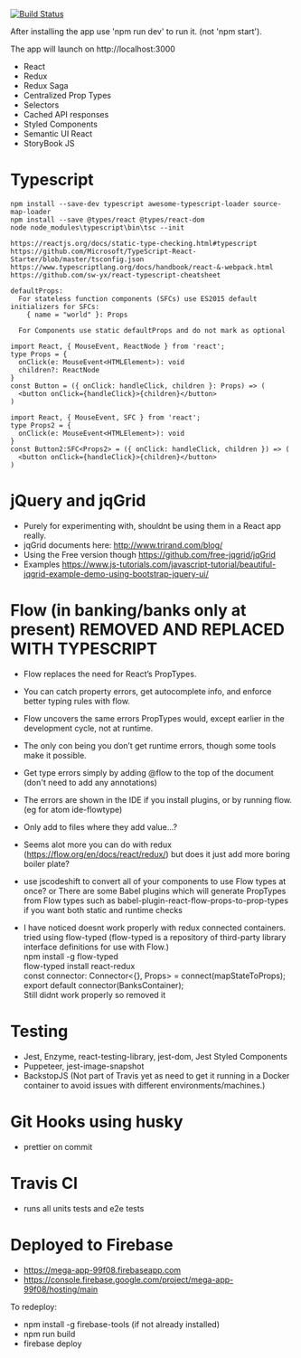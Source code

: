 [![Build Status](https://travis-ci.org/lmeikle/mega-app.svg?branch=master)](https://travis-ci.org/lmeikle/mega-app)

After installing the app use 'npm run dev' to run it. (not 'npm start').

The app will launch on http://localhost:3000

- React
- Redux
- Redux Saga
- Centralized Prop Types
- Selectors
- Cached API responses
- Styled Components
- Semantic UI React
- StoryBook JS

# Typescript

    npm install --save-dev typescript awesome-typescript-loader source-map-loader
    npm install --save @types/react @types/react-dom
    node node_modules\typescript\bin\tsc --init

    https://reactjs.org/docs/static-type-checking.html#typescript
    https://github.com/Microsoft/TypeScript-React-Starter/blob/master/tsconfig.json
    https://www.typescriptlang.org/docs/handbook/react-&-webpack.html
    https://github.com/sw-yx/react-typescript-cheatsheet

    defaultProps:
      For stateless function components (SFCs) use ES2015 default initializers for SFCs:
        { name = "world" }: Props

      For Components use static defaultProps and do not mark as optional

    import React, { MouseEvent, ReactNode } from 'react';
    type Props = {
      onClick(e: MouseEvent<HTMLElement>): void
      children?: ReactNode
    }
    const Button = ({ onClick: handleClick, children }: Props) => (
      <button onClick={handleClick}>{children}</button>
    )

    import React, { MouseEvent, SFC } from 'react';
    type Props2 = {
      onClick(e: MouseEvent<HTMLElement>): void
    }
    const Button2:SFC<Props2> = ({ onClick: handleClick, children }) => (
      <button onClick={handleClick}>{children}</button>
    )

# jQuery and jqGrid

- Purely for experimenting with, shouldnt be using them in a React app really.
- jqGrid documents here: http://www.trirand.com/blog/
- Using the Free version though https://github.com/free-jqgrid/jqGrid
- Examples https://www.js-tutorials.com/javascript-tutorial/beautiful-jqgrid-example-demo-using-bootstrap-jquery-ui/

# Flow (in banking/banks only at present) REMOVED AND REPLACED WITH TYPESCRIPT

- Flow replaces the need for React’s PropTypes.
- You can catch property errors, get autocomplete info, and enforce better typing rules with flow.
- Flow uncovers the same errors PropTypes would, except earlier in the development cycle, not at runtime.
- The only con being you don’t get runtime errors, though some tools make it possible.

- Get type errors simply by adding @flow to the top of the document (don't need to add any annotations)
- The errors are shown in the IDE if you install plugins, or by running flow. (eg for atom ide-flowtype)

- Only add to files where they add value...?
- Seems alot more you can do with redux (https://flow.org/en/docs/react/redux/) but does it just add more boring boiler plate?
- use jscodeshift to convert all of your components to use Flow types at once?
  or There are some Babel plugins which will generate PropTypes from Flow types such as babel-plugin-react-flow-props-to-prop-types if you want both static and runtime checks
- I have noticed doesnt work properly with redux connected containers.
  tried using flow-typed (flow-typed is a repository of third-party library interface definitions for use with Flow.)<br/>
  npm install -g flow-typed<br/>
  flow-typed install react-redux<br/>
  const connector: Connector<{}, Props> = connect(mapStateToProps);<br/>
  export default connector(BanksContainer);<br/>
  Still didnt work properly so removed it<br/>

# Testing

- Jest, Enzyme, react-testing-library, jest-dom, Jest Styled Components
- Puppeteer, jest-image-snapshot
- BackstopJS (Not part of Travis yet as need to get it running in a Docker container to avoid issues with different environments/machines.)

# Git Hooks using husky

- prettier on commit

# Travis CI

- runs all units tests and e2e tests

# Deployed to Firebase

- https://mega-app-99f08.firebaseapp.com
- https://console.firebase.google.com/project/mega-app-99f08/hosting/main

To redeploy:

- npm install -g firebase-tools (if not already installed)
- npm run build
- firebase deploy
